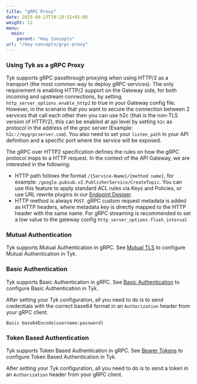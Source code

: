 ```yaml
---
title: "gRPC Proxy"
date: 2019-09-23T10:28:52+03:00
weight: 12
menu:
  main:
    parent: "Key Concepts"
url: "/key-concepts/grpc-proxy"
---
```


### Using Tyk as a gRPC Proxy

Tyk supports gRPC passthrough proxying when using HTTP/2 as a transport (the most common way to deploy gRPC services). The only requirement is enabling HTTP/2 support on the Gateway side, for both incoming and upstream connections, by setting `http_server_options.enable_http2` to true in your Gateway config file.
However, in the scenario that you want to secure the connection between 2 services that call each other then you can use h2c (that is the non-TLS version of HTTP/2), this can be enabled at api level by setting `h2c` as protocol in the address of the grpc server (Example: `h2c://mygrpcserver.com`).
You also need to set your `listen_path` in your API definition and a specific port where the service will be exposed.

The gRPC over HTTP2 specification defines the rules on how the gRPC protocol maps to a HTTP request. In the context of the API Gateway, we are interested in the following:

- HTTP path follows the format `/{Service-Name}/{method name}`, for example: `/google.pubsub.v2.PublisherService/CreateTopic`. You can use this feature to apply standard ACL rules via Keys and Policies, or use URL rewrite plugins in our [Endpoint Desiger](/docs/transform-traffic/url-rewriting/#a-name-url-rewrite-with-endpoint-designer-a-rewrite-a-url-with-the-endpoint-designer).
- HTTP method is always `POST`.
gRPC custom request metadata is added as HTTP headers, where metadata key is directly mapped to the HTTP header with the same name. For gRPC streaming is recommended to set a low value to the gateway config `http_server_options.flush_interval`


### Mutual Authentication
Tyk supports Mutual Authentication in gRPC. See [Mutual TLS](/docs/basic-config-and-security/security/tls-and-ssl/mutual-tls/) to configure Mutual Authentication in Tyk. 

### Basic Authentication
Tyk supports Basic Authentication in gRPC. See [Basic Authentication](/docs/basic-config-and-security/security/authentication-authorization/basic-auth/) to configure Basic Authentication in Tyk. 

After setting your Tyk configuration, all you need to do is to send credentials with the correct base64 format in an `Authorization` header from your gRPC client. 

`Basic base64Encode(username:password)`

### Token Based Authentication
Tyk supports Token Based Authentication in gRPC. See [Bearer Tokens](/docs/basic-config-and-security/security/authentication-authorization/bearer-tokens/) to configure Token Based Authentication in Tyk. 

After setting your Tyk configuration, all you need to do is to send a token in an `Authorization` header from your gRPC client.
